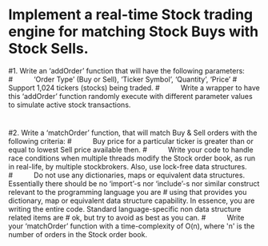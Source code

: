 # Implement a real-time Stock trading engine for matching Stock Buys with Stock Sells.
#1. Write an ‘addOrder’ function that will have the following parameters:
#      ‘Order Type’ (Buy or Sell), ‘Ticker Symbol’, ‘Quantity’, ‘Price’
#      Support 1,024 tickers (stocks) being traded.
#      Write a wrapper to have this ‘addOrder’ function randomly execute with different parameter values to simulate active stock transactions.
#
#2. Write a ‘matchOrder’ function, that will match Buy & Sell orders with the following criteria:
#      Buy price for a particular ticker is greater than or equal to lowest Sell price available then.
#      Write your code to handle race conditions when multiple threads modify the Stock order book, as run in real-life, by multiple stockbrokers. Also, use lock-free data structures.
#      Do not use any dictionaries, maps or equivalent data structures. Essentially there should be no ‘import’-s nor ‘include’-s nor similar construct relevant to the programming language you are #      using that provides you dictionary, map or equivalent data structure capability. In essence, you are writing the entire code. Standard language-specific non data structure related items are  #      ok, but try to avoid as best as you can.
#      Write your ‘matchOrder’ function with a time-complexity of O(n), where 'n' is the number of orders in the Stock order book.
